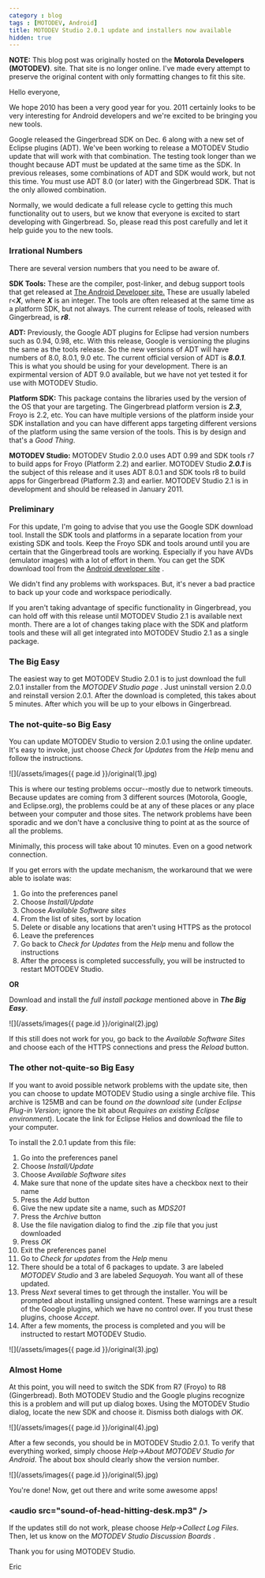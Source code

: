```yaml
---
category : blog
tags : [MOTODEV, Android]
title: MOTODEV Studio 2.0.1 update and installers now available
hidden: true
---
```

**NOTE:** This blog post was originally hosted on the **Motorola Developers (MOTODEV)**. site. That site is no longer online. I've made every attempt to preserve the original content with only formatting changes to fit this site.

Hello everyone,

We hope 2010 has been a very good year for you. 2011 certainly looks to
be very interesting for Android developers and we're excited to be
bringing you new tools.

Google released the Gingerbread SDK on Dec. 6 along with a new set of
Eclipse plugins (ADT). We've been working to release a MOTODEV Studio
update that will work with that combination. The testing took longer
than we thought because ADT must be updated at the same time as the SDK.
In previous releases, some combinations of ADT and SDK would work, but
not this time. You must use ADT 8.0 (or later) with the Gingerbread SDK.
That is the only allowed combination.

Normally, we would dedicate a full release cycle to getting this much
functionality out to users, but we know that everyone is excited to
start developing with Gingerbread. So, please read this post carefully
and let it help guide you to the new tools.

### Irrational Numbers

There are several version numbers that you need to be aware of.

**SDK Tools:** These are the compiler, post-linker, and debug support
tools that get released at [The Android Developer
site.](http://developer.android.com/sdk/index.html) These are usually
labeled r&lt;***X***, where ***X*** is an integer. The tools are often
released at the same time as a platform SDK, but not always. The current
release of tools, released with Gingerbread, is ***r8***.

**ADT:** Previously, the Google ADT plugins for Eclipse had version
numbers such as 0.94, 0.98, etc. With this release, Google is versioning
the plugins the same as the tools release. So the new versions of ADT
will have numbers of 8.0, 8.0.1, 9.0 etc. The current official version
of ADT is ***8.0.1***. This is what you should be using for your
development. There is an expirmental version of ADT 9.0 available, but
we have not yet tested it for use with MOTODEV Studio.

**Platform SDK:** This package contains the libraries used by the
version of the OS that your are targeting. The Gingerbread platform
version is ***2.3***, Froyo is 2.2, etc. You can have multiple versions
of the platform inside your SDK installation and you can have different
apps targeting different versions of the platform using the same version
of the tools. This is by design and that's a *Good Thing*.

**MOTODEV Studio:** MOTODEV Studio 2.0.0 uses ADT 0.99 and SDK tools r7
to build apps for Froyo (Platform 2.2) and earlier. MOTODEV Studio
***2.0.1*** is the subject of this release and it uses ADT 8.0.1 and SDK
tools r8 to build apps for Gingerbread (Platform 2.3) and earlier.
MOTODEV Studio 2.1 is in development and should be released in January
2011.

### Preliminary

For this update, I'm going to advise that you use the Google SDK
download tool. Install the SDK tools and platforms in a separate
location from your existing SDK and tools. Keep the Froyo SDK and tools
around until you are certain that the Gingerbread tools are working.
Especially if you have AVDs (emulator images) with a lot of effort in
them. You can get the SDK download tool from the [Android developer
site](http://developer.android.com/sdk/index.html) .

We didn't find any problems with workspaces. But, it's never a bad
practice to back up your code and workspace periodically.

If you aren't taking advantage of specific functionality in Gingerbread,
you can hold off with this release until MOTODEV Studio 2.1 is available
next month. There are a lot of changes taking place with the SDK and
platform tools and these will all get integrated into MOTODEV Studio 2.1
as a single package.

### The Big Easy

The easiest way to get MOTODEV Studio 2.0.1 is to just download the full
2.0.1 installer from the *MOTODEV Studio page* . Just uninstall version
2.0.0 and reinstall version 2.0.1. After the download is completed, this
takes about 5 minutes. After which you will be up to your elbows in
Gingerbread.

### The not-quite-so Big Easy

You can update MOTODEV Studio to version 2.0.1 using the online updater.
It's easy to invoke, just choose *Check for Updates* from the *Help*
menu and follow the instructions.

![](/assets/images{{ page.id }}/original(1).jpg)

This is where our testing problems occur--mostly due to network
timeouts. Because updates are coming from 3 different sources (Motorola,
Google, and Eclipse.org), the problems could be at any of these places
or any place between your computer and those sites. The network problems
have been sporadic and we don't have a conclusive thing to point at as
the source of all the problems.

Minimally, this process will take about 10 minutes. Even on a good
network connection.

If you get errors with the update mechanism, the workaround that we were
able to isolate was:

1.  Go into the preferences panel
2.  Choose *Install/Update*
3.  Choose *Available Software sites*
4.  From the list of sites, sort by location
5.  Delete or disable any locations that aren't using HTTPS as the
    protocol
6.  Leave the preferences
7.  Go back to *Check for Updates* from the *Help* menu and follow the
    instructions
8.  After the process is completed successfully, you will be instructed
    to restart MOTODEV Studio.

**OR**

Download and install the *full install package* mentioned above in
***The Big Easy***.

![](/assets/images{{ page.id }}/original(2).jpg)

If this still does not work for you, go back to the *Available Software
Sites* and choose each of the HTTPS connections and press the *Reload*
button.

### The other not-quite-so Big Easy

If you want to avoid possible network problems with the update site,
then you can choose to update MOTODEV Studio using a single archive
file. This archive is 125MB and can be found *on the download site*
(under *Eclipse Plug-in Version*; ignore the bit about *Requires an
existing Eclipse environment*). Locate the link for Eclipse Helios and
download the file to your computer.

To install the 2.0.1 update from this file:

1.  Go into the preferences panel
2.  Choose *Install/Update*
3.  Choose *Available Software sites*
4.  Make sure that none of the update sites have a checkbox next to
    their name
5.  Press the *Add* button
6.  Give the new update site a name, such as *MDS201*
7.  Press the *Archive* button
8.  Use the file navigation dialog to find the .zip file that you just
    downloaded
9.  Press *OK*
10. Exit the preferences panel
11. Go to *Check for updates* from the *Help* menu
12. There should be a total of 6 packages to update. 3 are labeled
    *MOTODEV Studio* and 3 are labeled *Sequoyah*. You want all of these
    updated.
13. Press *Next* several times to get through the installer. You will be
    prompted about installing unsigned content. These warnings are a
    result of the Google plugins, which we have no control over. If you
    trust these plugins, choose *Accept*.
14. After a few moments, the process is completed and you will be
    instructed to restart MOTODEV Studio.

![](/assets/images{{ page.id }}/original(3).jpg)

### Almost Home

At this point, you will need to switch the SDK from R7 (Froyo) to R8
(Gingerbread). Both MOTODEV Studio and the Google plugins recognize this
is a problem and will put up dialog boxes. Using the MOTODEV Studio
dialog, locate the new SDK and choose it. Dismiss both dialogs with
*OK*.

![](/assets/images{{ page.id }}/original(4).jpg)

After a few seconds, you should be in MOTODEV Studio 2.0.1. To verify
that everything worked, simply choose *Help-&gt;About MOTODEV Studio for
Android*. The about box should clearly show the version number.

![](/assets/images{{ page.id }}/original(5).jpg)

You're done! Now, get out there and write some awesome apps!

### &lt;audio src="sound-of-head-hitting-desk.mp3" /&gt;

If the updates still do not work, please choose *Help-&gt;Collect Log
Files*. Then, let us know on the *MOTODEV Studio Discussion Boards* .

Thank you for using MOTODEV Studio.

Eric
